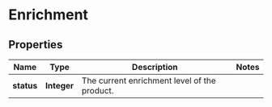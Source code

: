 # Enrichment

## Properties

 Name       | Type        | Description                                  | Notes 
------------|-------------|----------------------------------------------|-------
 **status** | **Integer** | The current enrichment level of the product. | 




